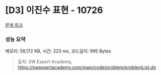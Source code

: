 # [D3] 이진수 표현 - 10726 

[문제 링크](https://swexpertacademy.com/main/code/problem/problemDetail.do?contestProbId=AXRSXf_a9qsDFAXS) 

### 성능 요약

메모리: 58,172 KB, 시간: 223 ms, 코드길이: 995 Bytes



> 출처: SW Expert Academy, https://swexpertacademy.com/main/code/problem/problemList.do